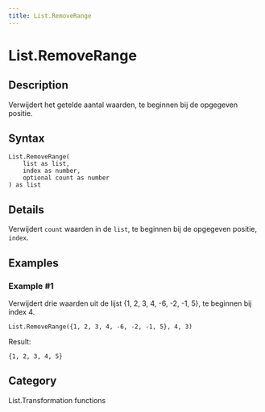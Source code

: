 ```yaml
---
title: List.RemoveRange
---
```


# List.RemoveRange


## Description

Verwijdert het getelde aantal waarden, te beginnen bij de opgegeven positie.


## Syntax

```powerquery
List.RemoveRange(
    list as list,
    index as number,
    optional count as number
) as list
```


## Details

Verwijdert <code>count</code> waarden in de <code>list</code>, te beginnen bij de opgegeven positie, <code>index</code>.


## Examples

### Example #1 
Verwijdert drie waarden uit de lijst \{1, 2, 3, 4, -6, -2, -1, 5}, te beginnen bij index 4.
```powerquery
List.RemoveRange({1, 2, 3, 4, -6, -2, -1, 5}, 4, 3)
```

Result: 
```powerquery
{1, 2, 3, 4, 5}
```




## Category
List.Transformation functions
